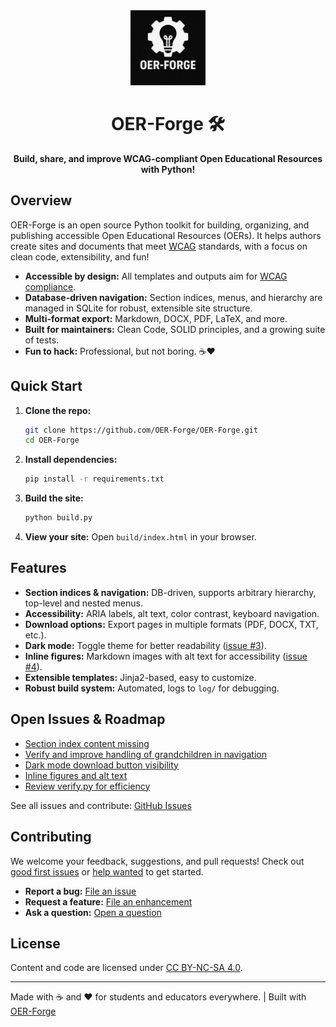 <div align="center">
  <img src="docs/images/logo.png" alt="OER-Forge Logo" width="120" />
  
  # OER-Forge 🛠️
  
  **Build, share, and improve WCAG-compliant Open Educational Resources with Python!**
</div>

## Overview

OER-Forge is an open source Python toolkit for building, organizing, and publishing accessible Open Educational Resources (OERs). It helps authors create sites and documents that meet [WCAG](https://www.w3.org/WAI/standards-guidelines/wcag/) standards, with a focus on clean code, extensibility, and fun!

- **Accessible by design:** All templates and outputs aim for [WCAG compliance](https://www.w3.org/WAI/standards-guidelines/wcag/).
- **Database-driven navigation:** Section indices, menus, and hierarchy are managed in SQLite for robust, extensible site structure.
- **Multi-format export:** Markdown, DOCX, PDF, LaTeX, and more.
- **Built for maintainers:** Clean Code, SOLID principles, and a growing suite of tests.
- **Fun to hack:** Professional, but not boring. ☕️❤️

## Quick Start

1. **Clone the repo:**
   ```sh
   git clone https://github.com/OER-Forge/OER-Forge.git
   cd OER-Forge
   ```
2. **Install dependencies:**
   ```sh
   pip install -r requirements.txt
   ```
3. **Build the site:**
   ```sh
   python build.py
   ```
4. **View your site:**
   Open `build/index.html` in your browser.

## Features

- **Section indices & navigation:** DB-driven, supports arbitrary hierarchy, top-level and nested menus.
- **Accessibility:** ARIA labels, alt text, color contrast, keyboard navigation.
- **Download options:** Export pages in multiple formats (PDF, DOCX, TXT, etc.).
- **Dark mode:** Toggle theme for better readability ([issue #3](https://github.com/OER-Forge/OER-Forge/issues/3)).
- **Inline figures:** Markdown images with alt text for accessibility ([issue #4](https://github.com/OER-Forge/OER-Forge/issues/4)).
- **Extensible templates:** Jinja2-based, easy to customize.
- **Robust build system:** Automated, logs to `log/` for debugging.

## Open Issues & Roadmap

- [Section index content missing](https://github.com/OER-Forge/OER-Forge/issues/1)
- [Verify and improve handling of grandchildren in navigation](https://github.com/OER-Forge/OER-Forge/issues/2)
- [Dark mode download button visibility](https://github.com/OER-Forge/OER-Forge/issues/3)
- [Inline figures and alt text](https://github.com/OER-Forge/OER-Forge/issues/4)
- [Review verify.py for efficiency](https://github.com/OER-Forge/OER-Forge/issues)

See all issues and contribute: [GitHub Issues](https://github.com/OER-Forge/OER-Forge/issues)

## Contributing

We welcome your feedback, suggestions, and pull requests! Check out [good first issues](https://github.com/OER-Forge/OER-Forge/labels/good%20first%20issue) or [help wanted](https://github.com/OER-Forge/OER-Forge/labels/help%20wanted) to get started.

- **Report a bug:** [File an issue](https://github.com/OER-Forge/OER-Forge/issues/new?labels=bug)
- **Request a feature:** [File an enhancement](https://github.com/OER-Forge/OER-Forge/issues/new?labels=enhancement)
- **Ask a question:** [Open a question](https://github.com/OER-Forge/OER-Forge/issues/new?labels=question)

## License

Content and code are licensed under [CC BY-NC-SA 4.0](https://creativecommons.org/licenses/by-nc-sa/4.0/).

---

Made with ☕️ and ❤️ for students and educators everywhere. | Built with [OER-Forge](https://github.com/OER-Forge/OER-Forge)
